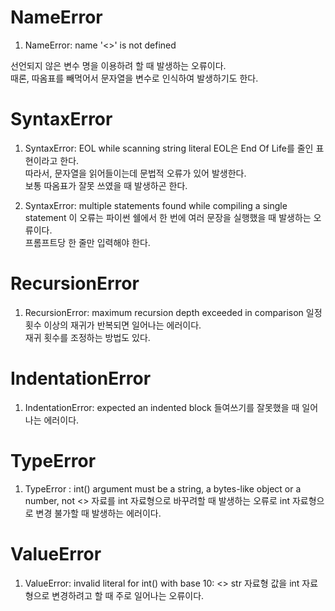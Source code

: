 # NameError
1) NameError: name '<>' is not defined   

선언되지 않은 변수 명을 이용하려 할 때 발생하는 오류이다.   
때론, 따옴표를 빼먹어서 문자열을 변수로 인식하여 발생하기도 한다.   


# SyntaxError
1) SyntaxError: EOL while scanning string literal
        EOL은 End Of Life를 줄인 표현이라고 한다.   
        따라서, 문자열을 읽어들이는데 문법적 오류가 있어 발생한다.   
        보통 따옴표가 잘못 쓰였을 때 발생하곤 한다.   

2) SyntaxError: multiple statements found while compiling a single statement
        이 오류는 파이썬 쉘에서 한 번에 여러 문장을 실행했을 때 발생하는 오류이다.   
        프롬프트당 한 줄만 입력해야 한다.


# RecursionError
1) RecursionError: maximum recursion depth exceeded in comparison
        일정 횟수 이상의 재귀가 반복되면 일어나는 에러이다.   
        재귀 횟수를 조정하는 방법도 있다.   

# IndentationError
1) IndentationError: expected an indented block
        들여쓰기를 잘못했을 때 일어나는 에러이다.

# TypeError
1) TypeError : int() argument must be a string, a bytes-like object or a number, not <>
        자료를 int 자료형으로 바꾸려할 때 발생하는 오류로 int 자료형으로 변경 불가할 때 발생하는 에러이다.

# ValueError
1) ValueError: invalid literal for int() with base 10: <>
        str 자료형 값을 int 자료형으로 변경하려고 할 때 주로 일어나는 오류이다.